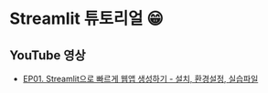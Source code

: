 # Streamlit 튜토리얼 😁

## YouTube 영상

- [EP01. Streamlit으로 빠르게 웹앱 생성하기 - 설치, 환경설정, 실습파일](https://www.youtube.com/watch?v=bEr7fQCF7Jo)

